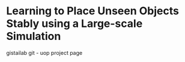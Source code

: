 
# Learning to Place Unseen Objects Stably using a Large-scale Simulation

gistailab git - uop project page
